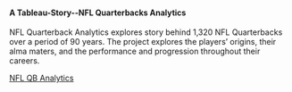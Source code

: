 #### A Tableau-Story--NFL Quarterbacks Analytics <br>
NFL Quarterback Analytics explores story behind 1,320 NFL Quarterbacks over a period of 90 years. The project explores the players’ origins, their alma maters, and the performance and progression throughout their careers.

[NFL QB Analytics](https://public.tableau.com/profile/hao3435#!/vizhome/NFLQuarterbacks_0/Story1?publish=yes)